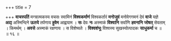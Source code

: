 +++
title = 7

+++
**वाचस्पतिं** मन्त्रात्मकस्य वचसः स्वामिनं **विश्वकर्माणं** विश्वकर्तारं **मनोजुवं** मनोवेगगमनं देवं **वाजे** यज्ञे **अद्य** अस्मिन्दिने **ऊतये** तर्पणाय **हुवेम** आह्वयाम । **सः** देवः **नः** अस्माकं **विश्वानि** सर्वाणि **हवनानि** **जोषत्** सेवताम् । किमर्थम् । **अवसे** अस्माकं रक्षणाय । स विशेष्यते । **विश्वशंभूः** विश्वस्य सुखस्योत्पादकः **साधुकर्मा** च ॥ ॥ १६ ॥